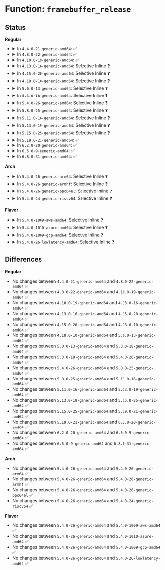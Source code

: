 # Function: <code>framebuffer_release</code>

## Status
<b>Regular</b>
<ul>
<li>
<details>
<summary>In <code>4.4.0-21-generic-amd64</code>: ✅</summary>

```c
void framebuffer_release(struct fb_info * info)
```

```json
{
  "name": "framebuffer_release",
  "collision_type": "Unique Global",
  "inline_type": "No",
  "funcs": [
    {
      "addr": 18446744071583502320,
      "name": "framebuffer_release",
      "external": true,
      "loc": "drivers/video/fbdev/core/fbsysfs.c:81",
      "file": "drivers/video/fbdev/core/fbsysfs.c",
      "inline": "seen, unknown",
      "caller_inline": [],
      "caller_func": [
        "drivers/video/fbdev/imsttfb.c:imsttfb_remove",
        "drivers/video/fbdev/imsttfb.c:imsttfb_probe",
        "drivers/video/fbdev/imsttfb.c:imsttfb_probe",
        "drivers/video/fbdev/imsttfb.c:imsttfb_probe",
        "drivers/video/fbdev/imsttfb.c:imsttfb_probe",
        "drivers/video/fbdev/asiliantfb.c:asiliantfb_remove",
        "drivers/video/fbdev/asiliantfb.c:asiliantfb_pci_init",
        "drivers/video/fbdev/asiliantfb.c:asiliantfb_pci_init",
        "drivers/video/fbdev/vesafb.c:vesafb_remove",
        "drivers/video/fbdev/vesafb.c:vesafb_probe",
        "drivers/video/fbdev/efifb.c:efifb_remove",
        "drivers/video/fbdev/simplefb.c:simplefb_remove",
        "drivers/video/fbdev/simplefb.c:simplefb_probe"
      ]
    }
  ],
  "symbols": [
    {
      "addr": 18446744071583502320,
      "name": "framebuffer_release",
      "section": ".text",
      "bind": "STB_GLOBAL",
      "size": 42
    }
  ]
}
```
</details>
</li>
<li>
<details>
<summary>In <code>4.8.0-22-generic-amd64</code>: ✅</summary>

```c
void framebuffer_release(struct fb_info * info)
```

```json
{
  "name": "framebuffer_release",
  "collision_type": "Unique Global",
  "inline_type": "No",
  "funcs": [
    {
      "addr": 18446744071583822992,
      "name": "framebuffer_release",
      "external": true,
      "loc": "drivers/video/fbdev/core/fbsysfs.c:81",
      "file": "drivers/video/fbdev/core/fbsysfs.c",
      "inline": "seen, unknown",
      "caller_inline": [],
      "caller_func": [
        "drivers/video/fbdev/imsttfb.c:imsttfb_remove",
        "drivers/video/fbdev/imsttfb.c:imsttfb_probe",
        "drivers/video/fbdev/imsttfb.c:imsttfb_probe",
        "drivers/video/fbdev/imsttfb.c:imsttfb_probe",
        "drivers/video/fbdev/imsttfb.c:imsttfb_probe",
        "drivers/video/fbdev/asiliantfb.c:asiliantfb_remove",
        "drivers/video/fbdev/asiliantfb.c:asiliantfb_pci_init",
        "drivers/video/fbdev/asiliantfb.c:asiliantfb_pci_init",
        "drivers/video/fbdev/vesafb.c:vesafb_remove",
        "drivers/video/fbdev/vesafb.c:vesafb_probe",
        "drivers/video/fbdev/efifb.c:efifb_remove",
        "drivers/video/fbdev/simplefb.c:simplefb_remove",
        "drivers/video/fbdev/simplefb.c:simplefb_probe"
      ]
    }
  ],
  "symbols": [
    {
      "addr": 18446744071583822992,
      "name": "framebuffer_release",
      "section": ".text",
      "bind": "STB_GLOBAL",
      "size": 42
    }
  ]
}
```
</details>
</li>
<li>
<details>
<summary>In <code>4.10.0-19-generic-amd64</code>: ✅</summary>

```c
void framebuffer_release(struct fb_info * info)
```

```json
{
  "name": "framebuffer_release",
  "collision_type": "Unique Global",
  "inline_type": "No",
  "funcs": [
    {
      "addr": 18446744071583962240,
      "name": "framebuffer_release",
      "external": true,
      "loc": "drivers/video/fbdev/core/fbsysfs.c:81",
      "file": "drivers/video/fbdev/core/fbsysfs.c",
      "inline": "seen, unknown",
      "caller_inline": [],
      "caller_func": [
        "drivers/video/fbdev/imsttfb.c:imsttfb_remove",
        "drivers/video/fbdev/imsttfb.c:imsttfb_probe",
        "drivers/video/fbdev/imsttfb.c:imsttfb_probe",
        "drivers/video/fbdev/imsttfb.c:imsttfb_probe",
        "drivers/video/fbdev/imsttfb.c:imsttfb_probe",
        "drivers/video/fbdev/asiliantfb.c:asiliantfb_remove",
        "drivers/video/fbdev/asiliantfb.c:asiliantfb_pci_init",
        "drivers/video/fbdev/asiliantfb.c:asiliantfb_pci_init",
        "drivers/video/fbdev/vesafb.c:vesafb_remove",
        "drivers/video/fbdev/vesafb.c:vesafb_probe",
        "drivers/video/fbdev/efifb.c:efifb_remove",
        "drivers/video/fbdev/simplefb.c:simplefb_remove",
        "drivers/video/fbdev/simplefb.c:simplefb_probe"
      ]
    }
  ],
  "symbols": [
    {
      "addr": 18446744071583962240,
      "name": "framebuffer_release",
      "section": ".text",
      "bind": "STB_GLOBAL",
      "size": 42
    }
  ]
}
```
</details>
</li>
<li>
<details>
<summary>In <code>4.13.0-16-generic-amd64</code>: Selective Inline ❓</summary>

```c
void framebuffer_release(struct fb_info * info)
```

```json
{
  "name": "framebuffer_release",
  "collision_type": "Unique Global",
  "inline_type": "Selective",
  "funcs": [
    {
      "addr": 18446744071584013888,
      "name": "framebuffer_release",
      "external": true,
      "loc": "drivers/video/fbdev/core/fbsysfs.c:81",
      "file": "drivers/video/fbdev/core/fbsysfs.c",
      "inline": "not declared, inlined",
      "caller_inline": [],
      "caller_func": [
        "drivers/video/fbdev/imsttfb.c:imsttfb_remove",
        "drivers/video/fbdev/imsttfb.c:imsttfb_probe",
        "drivers/video/fbdev/imsttfb.c:imsttfb_probe",
        "drivers/video/fbdev/imsttfb.c:imsttfb_probe",
        "drivers/video/fbdev/imsttfb.c:imsttfb_probe",
        "drivers/video/fbdev/asiliantfb.c:asiliantfb_remove",
        "drivers/video/fbdev/asiliantfb.c:asiliantfb_pci_init",
        "drivers/video/fbdev/asiliantfb.c:asiliantfb_pci_init",
        "drivers/video/fbdev/vesafb.c:vesafb_remove",
        "drivers/video/fbdev/vesafb.c:vesafb_probe",
        "drivers/video/fbdev/efifb.c:efifb_remove",
        "drivers/video/fbdev/efifb.c:efifb_probe",
        "drivers/video/fbdev/simplefb.c:simplefb_remove"
      ]
    }
  ],
  "symbols": [
    {
      "addr": 18446744071584013888,
      "name": "framebuffer_release",
      "section": ".text",
      "bind": "STB_GLOBAL",
      "size": 43
    }
  ]
}
```
</details>
</li>
<li>
<details>
<summary>In <code>4.15.0-20-generic-amd64</code>: Selective Inline ❓</summary>

```c
void framebuffer_release(struct fb_info * info)
```

```json
{
  "name": "framebuffer_release",
  "collision_type": "Unique Global",
  "inline_type": "Selective",
  "funcs": [
    {
      "addr": 18446744071584229824,
      "name": "framebuffer_release",
      "external": true,
      "loc": "drivers/video/fbdev/core/fbsysfs.c:81",
      "file": "drivers/video/fbdev/core/fbsysfs.c",
      "inline": "not declared, inlined",
      "caller_inline": [],
      "caller_func": [
        "drivers/video/fbdev/imsttfb.c:imsttfb_remove",
        "drivers/video/fbdev/imsttfb.c:imsttfb_probe",
        "drivers/video/fbdev/imsttfb.c:imsttfb_probe",
        "drivers/video/fbdev/imsttfb.c:imsttfb_probe",
        "drivers/video/fbdev/imsttfb.c:imsttfb_probe",
        "drivers/video/fbdev/asiliantfb.c:asiliantfb_remove",
        "drivers/video/fbdev/asiliantfb.c:asiliantfb_pci_init",
        "drivers/video/fbdev/asiliantfb.c:asiliantfb_pci_init",
        "drivers/video/fbdev/vesafb.c:vesafb_remove",
        "drivers/video/fbdev/vesafb.c:vesafb_probe",
        "drivers/video/fbdev/efifb.c:efifb_remove",
        "drivers/video/fbdev/efifb.c:efifb_probe",
        "drivers/video/fbdev/simplefb.c:simplefb_remove"
      ]
    }
  ],
  "symbols": [
    {
      "addr": 18446744071584229824,
      "name": "framebuffer_release",
      "section": ".text",
      "bind": "STB_GLOBAL",
      "size": 43
    }
  ]
}
```
</details>
</li>
<li>
<details>
<summary>In <code>4.18.0-10-generic-amd64</code>: Selective Inline ❓</summary>

```c
void framebuffer_release(struct fb_info * info)
```

```json
{
  "name": "framebuffer_release",
  "collision_type": "Unique Global",
  "inline_type": "Selective",
  "funcs": [
    {
      "addr": 18446744071584450096,
      "name": "framebuffer_release",
      "external": true,
      "loc": "drivers/video/fbdev/core/fbsysfs.c:82",
      "file": "drivers/video/fbdev/core/fbsysfs.c",
      "inline": "not declared, inlined",
      "caller_inline": [],
      "caller_func": [
        "drivers/video/fbdev/imsttfb.c:imsttfb_remove",
        "drivers/video/fbdev/imsttfb.c:imsttfb_probe",
        "drivers/video/fbdev/imsttfb.c:imsttfb_probe",
        "drivers/video/fbdev/imsttfb.c:imsttfb_probe",
        "drivers/video/fbdev/imsttfb.c:imsttfb_probe",
        "drivers/video/fbdev/asiliantfb.c:asiliantfb_remove",
        "drivers/video/fbdev/asiliantfb.c:asiliantfb_pci_init",
        "drivers/video/fbdev/asiliantfb.c:asiliantfb_pci_init",
        "drivers/video/fbdev/vesafb.c:vesafb_remove",
        "drivers/video/fbdev/vesafb.c:vesafb_probe",
        "drivers/video/fbdev/efifb.c:efifb_remove",
        "drivers/video/fbdev/simplefb.c:simplefb_remove",
        "drivers/video/fbdev/simplefb.c:simplefb_probe"
      ]
    }
  ],
  "symbols": [
    {
      "addr": 18446744071584450096,
      "name": "framebuffer_release",
      "section": ".text",
      "bind": "STB_GLOBAL",
      "size": 42
    }
  ]
}
```
</details>
</li>
<li>
<details>
<summary>In <code>5.0.0-13-generic-amd64</code>: Selective Inline ❓</summary>

```c
void framebuffer_release(struct fb_info * info)
```

```json
{
  "name": "framebuffer_release",
  "collision_type": "Unique Global",
  "inline_type": "Selective",
  "funcs": [
    {
      "addr": 18446744071584546752,
      "name": "framebuffer_release",
      "external": true,
      "loc": "drivers/video/fbdev/core/fbsysfs.c:82",
      "file": "drivers/video/fbdev/core/fbsysfs.c",
      "inline": "not declared, inlined",
      "caller_inline": [],
      "caller_func": [
        "drivers/video/fbdev/imsttfb.c:imsttfb_remove",
        "drivers/video/fbdev/imsttfb.c:imsttfb_probe",
        "drivers/video/fbdev/imsttfb.c:imsttfb_probe",
        "drivers/video/fbdev/imsttfb.c:imsttfb_probe",
        "drivers/video/fbdev/imsttfb.c:imsttfb_probe",
        "drivers/video/fbdev/asiliantfb.c:asiliantfb_remove",
        "drivers/video/fbdev/asiliantfb.c:asiliantfb_pci_init",
        "drivers/video/fbdev/asiliantfb.c:asiliantfb_pci_init",
        "drivers/video/fbdev/vesafb.c:vesafb_remove",
        "drivers/video/fbdev/vesafb.c:vesafb_probe",
        "drivers/video/fbdev/efifb.c:efifb_remove",
        "drivers/video/fbdev/simplefb.c:simplefb_remove",
        "drivers/video/fbdev/simplefb.c:simplefb_probe"
      ]
    }
  ],
  "symbols": [
    {
      "addr": 18446744071584546752,
      "name": "framebuffer_release",
      "section": ".text",
      "bind": "STB_GLOBAL",
      "size": 42
    }
  ]
}
```
</details>
</li>
<li>
<details>
<summary>In <code>5.3.0-18-generic-amd64</code>: Selective Inline ❓</summary>

```c
void framebuffer_release(struct fb_info * info)
```

```json
{
  "name": "framebuffer_release",
  "collision_type": "Unique Global",
  "inline_type": "Selective",
  "funcs": [
    {
      "addr": 18446744071584744592,
      "name": "framebuffer_release",
      "external": true,
      "loc": "drivers/video/fbdev/core/fbsysfs.c:79",
      "file": "drivers/video/fbdev/core/fbsysfs.c",
      "inline": "not declared, inlined",
      "caller_inline": [],
      "caller_func": [
        "drivers/video/fbdev/imsttfb.c:imsttfb_remove",
        "drivers/video/fbdev/imsttfb.c:imsttfb_probe",
        "drivers/video/fbdev/imsttfb.c:imsttfb_probe",
        "drivers/video/fbdev/imsttfb.c:imsttfb_probe",
        "drivers/video/fbdev/imsttfb.c:imsttfb_probe",
        "drivers/video/fbdev/imsttfb.c:imsttfb_probe",
        "drivers/video/fbdev/asiliantfb.c:asiliantfb_remove",
        "drivers/video/fbdev/asiliantfb.c:asiliantfb_pci_init",
        "drivers/video/fbdev/asiliantfb.c:asiliantfb_pci_init",
        "drivers/video/fbdev/vesafb.c:vesafb_remove",
        "drivers/video/fbdev/vesafb.c:vesafb_probe",
        "drivers/video/fbdev/efifb.c:efifb_remove",
        "drivers/video/fbdev/simplefb.c:simplefb_remove",
        "drivers/video/fbdev/simplefb.c:simplefb_probe"
      ]
    }
  ],
  "symbols": [
    {
      "addr": 18446744071584744592,
      "name": "framebuffer_release",
      "section": ".text",
      "bind": "STB_GLOBAL",
      "size": 44
    }
  ]
}
```
</details>
</li>
<li>
<details>
<summary>In <code>5.4.0-26-generic-amd64</code>: Selective Inline ❓</summary>

```c
void framebuffer_release(struct fb_info * info)
```

```json
{
  "name": "framebuffer_release",
  "collision_type": "Unique Global",
  "inline_type": "Selective",
  "funcs": [
    {
      "addr": 18446744071584879376,
      "name": "framebuffer_release",
      "external": true,
      "loc": "drivers/video/fbdev/core/fbsysfs.c:79",
      "file": "drivers/video/fbdev/core/fbsysfs.c",
      "inline": "not declared, inlined",
      "caller_inline": [],
      "caller_func": [
        "drivers/video/fbdev/imsttfb.c:imsttfb_remove",
        "drivers/video/fbdev/imsttfb.c:imsttfb_probe",
        "drivers/video/fbdev/imsttfb.c:imsttfb_probe",
        "drivers/video/fbdev/imsttfb.c:imsttfb_probe",
        "drivers/video/fbdev/imsttfb.c:imsttfb_probe",
        "drivers/video/fbdev/imsttfb.c:imsttfb_probe",
        "drivers/video/fbdev/asiliantfb.c:asiliantfb_remove",
        "drivers/video/fbdev/asiliantfb.c:asiliantfb_pci_init",
        "drivers/video/fbdev/asiliantfb.c:asiliantfb_pci_init",
        "drivers/video/fbdev/vesafb.c:vesafb_remove",
        "drivers/video/fbdev/vesafb.c:vesafb_probe",
        "drivers/video/fbdev/efifb.c:efifb_remove",
        "drivers/video/fbdev/simplefb.c:simplefb_remove",
        "drivers/video/fbdev/simplefb.c:simplefb_probe"
      ]
    }
  ],
  "symbols": [
    {
      "addr": 18446744071584879376,
      "name": "framebuffer_release",
      "section": ".text",
      "bind": "STB_GLOBAL",
      "size": 44
    }
  ]
}
```
</details>
</li>
<li>
<details>
<summary>In <code>5.8.0-25-generic-amd64</code>: Selective Inline ❓</summary>

```c
void framebuffer_release(struct fb_info * info)
```

```json
{
  "name": "framebuffer_release",
  "collision_type": "Unique Global",
  "inline_type": "Selective",
  "funcs": [
    {
      "addr": 18446744071585575872,
      "name": "framebuffer_release",
      "external": true,
      "loc": "drivers/video/fbdev/core/fbsysfs.c:79",
      "file": "drivers/video/fbdev/core/fbsysfs.c",
      "inline": "not declared, inlined",
      "caller_inline": [],
      "caller_func": [
        "drivers/video/fbdev/imsttfb.c:imsttfb_remove",
        "drivers/video/fbdev/imsttfb.c:imsttfb_probe",
        "drivers/video/fbdev/imsttfb.c:imsttfb_probe",
        "drivers/video/fbdev/imsttfb.c:imsttfb_probe",
        "drivers/video/fbdev/imsttfb.c:init_imstt",
        "drivers/video/fbdev/imsttfb.c:init_imstt",
        "drivers/video/fbdev/asiliantfb.c:asiliantfb_remove",
        "drivers/video/fbdev/asiliantfb.c:asiliantfb_pci_init",
        "drivers/video/fbdev/asiliantfb.c:asiliantfb_pci_init",
        "drivers/video/fbdev/vesafb.c:vesafb_remove",
        "drivers/video/fbdev/vesafb.c:vesafb_probe",
        "drivers/video/fbdev/efifb.c:efifb_remove",
        "drivers/video/fbdev/simplefb.c:simplefb_remove",
        "drivers/video/fbdev/simplefb.c:simplefb_probe"
      ]
    }
  ],
  "symbols": [
    {
      "addr": 18446744071585575872,
      "name": "framebuffer_release",
      "section": ".text",
      "bind": "STB_GLOBAL",
      "size": 46
    }
  ]
}
```
</details>
</li>
<li>
<details>
<summary>In <code>5.11.0-16-generic-amd64</code>: Selective Inline ❓</summary>

```c
void framebuffer_release(struct fb_info * info)
```

```json
{
  "name": "framebuffer_release",
  "collision_type": "Unique Global",
  "inline_type": "Selective",
  "funcs": [
    {
      "addr": 18446744071585709328,
      "name": "framebuffer_release",
      "external": true,
      "loc": "drivers/video/fbdev/core/fbsysfs.c:79",
      "file": "drivers/video/fbdev/core/fbsysfs.c",
      "inline": "not declared, inlined",
      "caller_inline": [],
      "caller_func": [
        "drivers/video/fbdev/imsttfb.c:imsttfb_remove",
        "drivers/video/fbdev/imsttfb.c:imsttfb_probe",
        "drivers/video/fbdev/imsttfb.c:imsttfb_probe",
        "drivers/video/fbdev/imsttfb.c:imsttfb_probe",
        "drivers/video/fbdev/imsttfb.c:init_imstt",
        "drivers/video/fbdev/imsttfb.c:init_imstt",
        "drivers/video/fbdev/asiliantfb.c:asiliantfb_remove",
        "drivers/video/fbdev/asiliantfb.c:asiliantfb_pci_init",
        "drivers/video/fbdev/asiliantfb.c:asiliantfb_pci_init",
        "drivers/video/fbdev/vesafb.c:vesafb_remove",
        "drivers/video/fbdev/vesafb.c:vesafb_probe",
        "drivers/video/fbdev/efifb.c:efifb_remove",
        "drivers/video/fbdev/simplefb.c:simplefb_remove",
        "drivers/video/fbdev/simplefb.c:simplefb_probe"
      ]
    }
  ],
  "symbols": [
    {
      "addr": 18446744071585709328,
      "name": "framebuffer_release",
      "section": ".text",
      "bind": "STB_GLOBAL",
      "size": 46
    }
  ]
}
```
</details>
</li>
<li>
<details>
<summary>In <code>5.13.0-19-generic-amd64</code>: Selective Inline ❓</summary>

```c
void framebuffer_release(struct fb_info * info)
```

```json
{
  "name": "framebuffer_release",
  "collision_type": "Unique Global",
  "inline_type": "Selective",
  "funcs": [
    {
      "addr": 18446744071585589744,
      "name": "framebuffer_release",
      "external": true,
      "loc": "drivers/video/fbdev/core/fbsysfs.c:79",
      "file": "drivers/video/fbdev/core/fbsysfs.c",
      "inline": "not declared, inlined",
      "caller_inline": [],
      "caller_func": [
        "drivers/video/fbdev/imsttfb.c:imsttfb_remove",
        "drivers/video/fbdev/imsttfb.c:imsttfb_probe",
        "drivers/video/fbdev/imsttfb.c:imsttfb_probe",
        "drivers/video/fbdev/imsttfb.c:init_imstt",
        "drivers/video/fbdev/imsttfb.c:init_imstt",
        "drivers/video/fbdev/asiliantfb.c:asiliantfb_remove",
        "drivers/video/fbdev/asiliantfb.c:asiliantfb_pci_init",
        "drivers/video/fbdev/asiliantfb.c:asiliantfb_pci_init",
        "drivers/video/fbdev/vesafb.c:vesafb_remove",
        "drivers/video/fbdev/vesafb.c:vesafb_probe",
        "drivers/video/fbdev/efifb.c:efifb_remove",
        "drivers/video/fbdev/simplefb.c:simplefb_remove",
        "drivers/video/fbdev/simplefb.c:simplefb_probe"
      ]
    }
  ],
  "symbols": [
    {
      "addr": 18446744071585589744,
      "name": "framebuffer_release",
      "section": ".text",
      "bind": "STB_GLOBAL",
      "size": 46
    }
  ]
}
```
</details>
</li>
<li>
<details>
<summary>In <code>5.15.0-25-generic-amd64</code>: Selective Inline ❓</summary>

```c
void framebuffer_release(struct fb_info * info)
```

```json
{
  "name": "framebuffer_release",
  "collision_type": "Unique Global",
  "inline_type": "Selective",
  "funcs": [
    {
      "addr": 18446744071586065344,
      "name": "framebuffer_release",
      "external": true,
      "loc": "drivers/video/fbdev/core/fbsysfs.c:79",
      "file": "drivers/video/fbdev/core/fbsysfs.c",
      "inline": "not declared, inlined",
      "caller_inline": [],
      "caller_func": [
        "drivers/video/fbdev/imsttfb.c:imsttfb_remove",
        "drivers/video/fbdev/imsttfb.c:imsttfb_probe",
        "drivers/video/fbdev/imsttfb.c:imsttfb_probe",
        "drivers/video/fbdev/imsttfb.c:init_imstt",
        "drivers/video/fbdev/imsttfb.c:init_imstt",
        "drivers/video/fbdev/asiliantfb.c:asiliantfb_remove",
        "drivers/video/fbdev/asiliantfb.c:asiliantfb_pci_init",
        "drivers/video/fbdev/asiliantfb.c:asiliantfb_pci_init",
        "drivers/video/fbdev/vesafb.c:vesafb_remove",
        "drivers/video/fbdev/vesafb.c:vesafb_probe",
        "drivers/video/fbdev/efifb.c:efifb_remove",
        "drivers/video/fbdev/efifb.c:efifb_probe"
      ]
    }
  ],
  "symbols": [
    {
      "addr": 18446744071586065344,
      "name": "framebuffer_release",
      "section": ".text",
      "bind": "STB_GLOBAL",
      "size": 46
    }
  ]
}
```
</details>
</li>
<li>
<details>
<summary>In <code>5.19.0-21-generic-amd64</code>: ✅</summary>

```c
void framebuffer_release(struct fb_info * info)
```

```json
{
  "name": "framebuffer_release",
  "collision_type": "Unique Global",
  "inline_type": "No",
  "funcs": [
    {
      "addr": 18446744071587283184,
      "name": "framebuffer_release",
      "external": true,
      "loc": "drivers/video/fbdev/core/fbsysfs.c:79",
      "file": "drivers/video/fbdev/core/fbsysfs.c",
      "inline": "seen, unknown",
      "caller_inline": [],
      "caller_func": [
        "drivers/video/fbdev/imsttfb.c:imsttfb_remove",
        "drivers/video/fbdev/imsttfb.c:imsttfb_probe",
        "drivers/video/fbdev/imsttfb.c:imsttfb_probe",
        "drivers/video/fbdev/imsttfb.c:init_imstt",
        "drivers/video/fbdev/imsttfb.c:init_imstt",
        "drivers/video/fbdev/asiliantfb.c:asiliantfb_remove",
        "drivers/video/fbdev/asiliantfb.c:asiliantfb_pci_init",
        "drivers/video/fbdev/asiliantfb.c:asiliantfb_pci_init",
        "drivers/video/fbdev/vesafb.c:vesafb_probe",
        "drivers/video/fbdev/vesafb.c:vesafb_destroy",
        "drivers/video/fbdev/efifb.c:efifb_probe",
        "drivers/video/fbdev/efifb.c:efifb_destroy"
      ]
    }
  ],
  "symbols": [
    {
      "addr": 18446744071587283184,
      "name": "framebuffer_release",
      "section": ".text",
      "bind": "STB_GLOBAL",
      "size": 71
    }
  ]
}
```
</details>
</li>
<li>
<details>
<summary>In <code>6.2.0-20-generic-amd64</code>: ✅</summary>

```c
void framebuffer_release(struct fb_info * info)
```

```json
{
  "name": "framebuffer_release",
  "collision_type": "Unique Global",
  "inline_type": "No",
  "funcs": [
    {
      "addr": 18446744071588522704,
      "name": "framebuffer_release",
      "external": true,
      "loc": "drivers/video/fbdev/core/fbsysfs.c:79",
      "file": "drivers/video/fbdev/core/fbsysfs.c",
      "inline": "seen, unknown",
      "caller_inline": [],
      "caller_func": [
        "drivers/video/fbdev/imsttfb.c:imsttfb_remove",
        "drivers/video/fbdev/imsttfb.c:init_imstt",
        "drivers/video/fbdev/imsttfb.c:init_imstt",
        "drivers/video/fbdev/asiliantfb.c:asiliantfb_remove",
        "drivers/video/fbdev/vesafb.c:vesafb_probe",
        "drivers/video/fbdev/vesafb.c:vesafb_destroy",
        "drivers/video/fbdev/efifb.c:efifb_probe",
        "drivers/video/fbdev/efifb.c:efifb_destroy"
      ]
    }
  ],
  "symbols": [
    {
      "addr": 18446744071588522704,
      "name": "framebuffer_release",
      "section": ".text",
      "bind": "STB_GLOBAL",
      "size": 71
    }
  ]
}
```
</details>
</li>
<li>
<details>
<summary>In <code>6.5.0-9-generic-amd64</code>: ✅</summary>

```c
void framebuffer_release(struct fb_info * info)
```

```json
{
  "name": "framebuffer_release",
  "collision_type": "Unique Global",
  "inline_type": "No",
  "funcs": [
    {
      "addr": 18446744071588801232,
      "name": "framebuffer_release",
      "external": true,
      "loc": "drivers/video/fbdev/core/fbsysfs.c:79",
      "file": "drivers/video/fbdev/core/fbsysfs.c",
      "inline": "seen, unknown",
      "caller_inline": [],
      "caller_func": [
        "drivers/video/fbdev/imsttfb.c:imsttfb_remove",
        "drivers/video/fbdev/imsttfb.c:init_imstt",
        "drivers/video/fbdev/imsttfb.c:init_imstt",
        "drivers/video/fbdev/imsttfb.c:init_imstt",
        "drivers/video/fbdev/asiliantfb.c:asiliantfb_remove",
        "drivers/video/fbdev/vesafb.c:vesafb_probe",
        "drivers/video/fbdev/vesafb.c:vesafb_destroy",
        "drivers/video/fbdev/efifb.c:efifb_probe",
        "drivers/video/fbdev/efifb.c:efifb_destroy"
      ]
    }
  ],
  "symbols": [
    {
      "addr": 18446744071588801232,
      "name": "framebuffer_release",
      "section": ".text",
      "bind": "STB_GLOBAL",
      "size": 55
    }
  ]
}
```
</details>
</li>
<li>
<details>
<summary>In <code>6.8.0-31-generic-amd64</code>: ✅</summary>

```c
void framebuffer_release(struct fb_info * info)
```

```json
{
  "name": "framebuffer_release",
  "collision_type": "Unique Global",
  "inline_type": "No",
  "funcs": [
    {
      "addr": 18446744071589082416,
      "name": "framebuffer_release",
      "external": true,
      "loc": "drivers/video/fbdev/core/fb_info.c:65",
      "file": "drivers/video/fbdev/core/fb_info.c",
      "inline": "seen, unknown",
      "caller_inline": [],
      "caller_func": [
        "drivers/video/fbdev/imsttfb.c:imsttfb_remove",
        "drivers/video/fbdev/asiliantfb.c:asiliantfb_remove",
        "drivers/gpu/drm/drm_fb_helper.c:drm_fb_helper_alloc_info"
      ]
    }
  ],
  "symbols": [
    {
      "addr": 18446744071589082416,
      "name": "framebuffer_release",
      "section": ".text",
      "bind": "STB_GLOBAL",
      "size": 55
    }
  ]
}
```
</details>
</li>
</ul>
<b>Arch</b>
<ul>
<li>
<details>
<summary>In <code>5.4.0-26-generic-arm64</code>: Selective Inline ❓</summary>

```c
void framebuffer_release(struct fb_info * info)
```

```json
{
  "name": "framebuffer_release",
  "collision_type": "Unique Global",
  "inline_type": "Selective",
  "funcs": [
    {
      "addr": 18446603336497275272,
      "name": "framebuffer_release",
      "external": true,
      "loc": "drivers/video/fbdev/core/fbsysfs.c:79",
      "file": "drivers/video/fbdev/core/fbsysfs.c",
      "inline": "not declared, inlined",
      "caller_inline": [],
      "caller_func": [
        "drivers/video/fbdev/imsttfb.c:imsttfb_remove",
        "drivers/video/fbdev/imsttfb.c:imsttfb_probe",
        "drivers/video/fbdev/imsttfb.c:imsttfb_probe",
        "drivers/video/fbdev/imsttfb.c:imsttfb_probe",
        "drivers/video/fbdev/imsttfb.c:init_imstt",
        "drivers/video/fbdev/imsttfb.c:init_imstt",
        "drivers/video/fbdev/asiliantfb.c:asiliantfb_remove",
        "drivers/video/fbdev/asiliantfb.c:asiliantfb_pci_init",
        "drivers/video/fbdev/asiliantfb.c:asiliantfb_pci_init",
        "drivers/video/fbdev/efifb.c:efifb_remove",
        "drivers/video/fbdev/mx3fb.c:mx3fb_remove",
        "drivers/video/fbdev/mx3fb.c:mx3fb_probe",
        "drivers/video/fbdev/mx3fb.c:mx3fb_probe",
        "drivers/video/fbdev/mx3fb.c:mx3fb_probe",
        "drivers/video/fbdev/mx3fb.c:mx3fb_probe",
        "drivers/video/fbdev/simplefb.c:simplefb_remove",
        "drivers/video/fbdev/simplefb.c:simplefb_probe"
      ]
    }
  ],
  "symbols": [
    {
      "addr": 18446603336497275272,
      "name": "framebuffer_release",
      "section": ".text",
      "bind": "STB_GLOBAL",
      "size": 56
    }
  ]
}
```
</details>
</li>
<li>
<details>
<summary>In <code>5.4.0-26-generic-armhf</code>: Selective Inline ❓</summary>

```c
void framebuffer_release(struct fb_info * info)
```

```json
{
  "name": "framebuffer_release",
  "collision_type": "Unique Global",
  "inline_type": "Selective",
  "funcs": [
    {
      "addr": 3230452568,
      "name": "framebuffer_release",
      "external": true,
      "loc": "drivers/video/fbdev/core/fbsysfs.c:79",
      "file": "drivers/video/fbdev/core/fbsysfs.c",
      "inline": "not declared, inlined",
      "caller_inline": [],
      "caller_func": [
        "drivers/video/fbdev/imsttfb.c:imsttfb_remove",
        "drivers/video/fbdev/imsttfb.c:imsttfb_probe",
        "drivers/video/fbdev/imsttfb.c:imsttfb_probe",
        "drivers/video/fbdev/imsttfb.c:imsttfb_probe",
        "drivers/video/fbdev/imsttfb.c:init_imstt",
        "drivers/video/fbdev/imsttfb.c:init_imstt",
        "drivers/video/fbdev/asiliantfb.c:asiliantfb_remove",
        "drivers/video/fbdev/asiliantfb.c:asiliantfb_pci_init",
        "drivers/video/fbdev/asiliantfb.c:asiliantfb_pci_init",
        "drivers/video/fbdev/efifb.c:efifb_remove",
        "drivers/video/fbdev/mx3fb.c:mx3fb_remove",
        "drivers/video/fbdev/mx3fb.c:mx3fb_probe",
        "drivers/video/fbdev/mx3fb.c:mx3fb_probe",
        "drivers/video/fbdev/mx3fb.c:mx3fb_probe",
        "drivers/video/fbdev/mx3fb.c:mx3fb_probe",
        "drivers/video/fbdev/simplefb.c:simplefb_remove",
        "drivers/video/fbdev/simplefb.c:simplefb_probe"
      ]
    }
  ],
  "symbols": [
    {
      "addr": 3230452568,
      "name": "framebuffer_release",
      "section": ".text",
      "bind": "STB_GLOBAL",
      "size": 48
    }
  ]
}
```
</details>
</li>
<li>
<details>
<summary>In <code>5.4.0-26-generic-ppc64el</code>: Selective Inline ❓</summary>

```c
void framebuffer_release(struct fb_info * info)
```

```json
{
  "name": "framebuffer_release",
  "collision_type": "Unique Global",
  "inline_type": "Selective",
  "funcs": [
    {
      "addr": 13835058055291254592,
      "name": "framebuffer_release",
      "external": true,
      "loc": "drivers/video/fbdev/core/fbsysfs.c:79",
      "file": "drivers/video/fbdev/core/fbsysfs.c",
      "inline": "not declared, inlined",
      "caller_inline": [],
      "caller_func": [
        "drivers/video/fbdev/imsttfb.c:imsttfb_remove",
        "drivers/video/fbdev/imsttfb.c:imsttfb_probe",
        "drivers/video/fbdev/imsttfb.c:imsttfb_probe",
        "drivers/video/fbdev/imsttfb.c:imsttfb_probe",
        "drivers/video/fbdev/imsttfb.c:init_imstt",
        "drivers/video/fbdev/imsttfb.c:init_imstt",
        "drivers/video/fbdev/asiliantfb.c:asiliantfb_remove",
        "drivers/video/fbdev/asiliantfb.c:asiliantfb_pci_init",
        "drivers/video/fbdev/asiliantfb.c:asiliantfb_pci_init",
        "drivers/video/fbdev/gxt4500.c:gxt4500_remove",
        "drivers/video/fbdev/gxt4500.c:gxt4500_probe",
        "drivers/video/fbdev/offb.c:offb_init_fb",
        "drivers/video/fbdev/offb.c:offb_destroy",
        "drivers/video/fbdev/simplefb.c:simplefb_remove",
        "drivers/video/fbdev/simplefb.c:simplefb_probe"
      ]
    }
  ],
  "symbols": [
    {
      "addr": 13835058055291254592,
      "name": "framebuffer_release",
      "section": ".text",
      "bind": "STB_GLOBAL",
      "size": 84
    }
  ]
}
```
</details>
</li>
<li>
<details>
<summary>In <code>5.4.0-24-generic-riscv64</code>: Selective Inline ❓</summary>

```c
void framebuffer_release(struct fb_info * info)
```

```json
{
  "name": "framebuffer_release",
  "collision_type": "Unique Global",
  "inline_type": "Selective",
  "funcs": [
    {
      "addr": 18446743936275809284,
      "name": "framebuffer_release",
      "external": true,
      "loc": "drivers/video/fbdev/core/fbsysfs.c:79",
      "file": "drivers/video/fbdev/core/fbsysfs.c",
      "inline": "not declared, inlined",
      "caller_inline": [],
      "caller_func": [
        "drivers/video/fbdev/imsttfb.c:imsttfb_remove",
        "drivers/video/fbdev/imsttfb.c:imsttfb_probe",
        "drivers/video/fbdev/imsttfb.c:imsttfb_probe",
        "drivers/video/fbdev/imsttfb.c:imsttfb_probe",
        "drivers/video/fbdev/imsttfb.c:init_imstt",
        "drivers/video/fbdev/imsttfb.c:init_imstt",
        "drivers/video/fbdev/asiliantfb.c:asiliantfb_remove",
        "drivers/video/fbdev/asiliantfb.c:asiliantfb_pci_init",
        "drivers/video/fbdev/asiliantfb.c:asiliantfb_pci_init",
        "drivers/video/fbdev/simplefb.c:simplefb_remove",
        "drivers/video/fbdev/simplefb.c:simplefb_probe"
      ]
    }
  ],
  "symbols": [
    {
      "addr": 18446743936275809284,
      "name": "framebuffer_release",
      "section": ".text",
      "bind": "STB_GLOBAL",
      "size": 56
    }
  ]
}
```
</details>
</li>
</ul>
<b>Flavor</b>
<ul>
<li>
<details>
<summary>In <code>5.4.0-1009-aws-amd64</code>: Selective Inline ❓</summary>

```c
void framebuffer_release(struct fb_info * info)
```

```json
{
  "name": "framebuffer_release",
  "collision_type": "Unique Global",
  "inline_type": "Selective",
  "funcs": [
    {
      "addr": 18446744071584830560,
      "name": "framebuffer_release",
      "external": true,
      "loc": "drivers/video/fbdev/core/fbsysfs.c:79",
      "file": "drivers/video/fbdev/core/fbsysfs.c",
      "inline": "not declared, inlined",
      "caller_inline": [],
      "caller_func": [
        "drivers/video/fbdev/imsttfb.c:imsttfb_remove",
        "drivers/video/fbdev/imsttfb.c:imsttfb_probe",
        "drivers/video/fbdev/imsttfb.c:imsttfb_probe",
        "drivers/video/fbdev/imsttfb.c:imsttfb_probe",
        "drivers/video/fbdev/imsttfb.c:imsttfb_probe",
        "drivers/video/fbdev/imsttfb.c:imsttfb_probe",
        "drivers/video/fbdev/asiliantfb.c:asiliantfb_remove",
        "drivers/video/fbdev/asiliantfb.c:asiliantfb_pci_init",
        "drivers/video/fbdev/asiliantfb.c:asiliantfb_pci_init",
        "drivers/video/fbdev/vesafb.c:vesafb_remove",
        "drivers/video/fbdev/vesafb.c:vesafb_probe",
        "drivers/video/fbdev/efifb.c:efifb_remove",
        "drivers/video/fbdev/simplefb.c:simplefb_remove",
        "drivers/video/fbdev/simplefb.c:simplefb_probe"
      ]
    }
  ],
  "symbols": [
    {
      "addr": 18446744071584830560,
      "name": "framebuffer_release",
      "section": ".text",
      "bind": "STB_GLOBAL",
      "size": 44
    }
  ]
}
```
</details>
</li>
<li>
<details>
<summary>In <code>5.4.0-1010-azure-amd64</code>: Selective Inline ❓</summary>

```c
void framebuffer_release(struct fb_info * info)
```

```json
{
  "name": "framebuffer_release",
  "collision_type": "Unique Global",
  "inline_type": "Selective",
  "funcs": [
    {
      "addr": 18446744071584760416,
      "name": "framebuffer_release",
      "external": true,
      "loc": "drivers/video/fbdev/core/fbsysfs.c:79",
      "file": "drivers/video/fbdev/core/fbsysfs.c",
      "inline": "not declared, inlined",
      "caller_inline": [],
      "caller_func": []
    }
  ],
  "symbols": [
    {
      "addr": 18446744071584760416,
      "name": "framebuffer_release",
      "section": ".text",
      "bind": "STB_GLOBAL",
      "size": 44
    }
  ]
}
```
</details>
</li>
<li>
<details>
<summary>In <code>5.4.0-1009-gcp-amd64</code>: Selective Inline ❓</summary>

```c
void framebuffer_release(struct fb_info * info)
```

```json
{
  "name": "framebuffer_release",
  "collision_type": "Unique Global",
  "inline_type": "Selective",
  "funcs": [
    {
      "addr": 18446744071584831984,
      "name": "framebuffer_release",
      "external": true,
      "loc": "drivers/video/fbdev/core/fbsysfs.c:79",
      "file": "drivers/video/fbdev/core/fbsysfs.c",
      "inline": "not declared, inlined",
      "caller_inline": [],
      "caller_func": [
        "drivers/video/fbdev/imsttfb.c:imsttfb_remove",
        "drivers/video/fbdev/imsttfb.c:imsttfb_probe",
        "drivers/video/fbdev/imsttfb.c:imsttfb_probe",
        "drivers/video/fbdev/imsttfb.c:imsttfb_probe",
        "drivers/video/fbdev/imsttfb.c:imsttfb_probe",
        "drivers/video/fbdev/imsttfb.c:imsttfb_probe",
        "drivers/video/fbdev/asiliantfb.c:asiliantfb_remove",
        "drivers/video/fbdev/asiliantfb.c:asiliantfb_pci_init",
        "drivers/video/fbdev/asiliantfb.c:asiliantfb_pci_init",
        "drivers/video/fbdev/vesafb.c:vesafb_remove",
        "drivers/video/fbdev/vesafb.c:vesafb_probe",
        "drivers/video/fbdev/efifb.c:efifb_remove",
        "drivers/video/fbdev/simplefb.c:simplefb_remove",
        "drivers/video/fbdev/simplefb.c:simplefb_probe"
      ]
    }
  ],
  "symbols": [
    {
      "addr": 18446744071584831984,
      "name": "framebuffer_release",
      "section": ".text",
      "bind": "STB_GLOBAL",
      "size": 44
    }
  ]
}
```
</details>
</li>
<li>
<details>
<summary>In <code>5.4.0-26-lowlatency-amd64</code>: Selective Inline ❓</summary>

```c
void framebuffer_release(struct fb_info * info)
```

```json
{
  "name": "framebuffer_release",
  "collision_type": "Unique Global",
  "inline_type": "Selective",
  "funcs": [
    {
      "addr": 18446744071584937056,
      "name": "framebuffer_release",
      "external": true,
      "loc": "drivers/video/fbdev/core/fbsysfs.c:79",
      "file": "drivers/video/fbdev/core/fbsysfs.c",
      "inline": "not declared, inlined",
      "caller_inline": [],
      "caller_func": [
        "drivers/video/fbdev/imsttfb.c:imsttfb_remove",
        "drivers/video/fbdev/imsttfb.c:imsttfb_probe",
        "drivers/video/fbdev/imsttfb.c:imsttfb_probe",
        "drivers/video/fbdev/imsttfb.c:imsttfb_probe",
        "drivers/video/fbdev/imsttfb.c:imsttfb_probe",
        "drivers/video/fbdev/imsttfb.c:imsttfb_probe",
        "drivers/video/fbdev/asiliantfb.c:asiliantfb_remove",
        "drivers/video/fbdev/asiliantfb.c:asiliantfb_pci_init",
        "drivers/video/fbdev/asiliantfb.c:asiliantfb_pci_init",
        "drivers/video/fbdev/vesafb.c:vesafb_remove",
        "drivers/video/fbdev/vesafb.c:vesafb_probe",
        "drivers/video/fbdev/efifb.c:efifb_remove",
        "drivers/video/fbdev/simplefb.c:simplefb_remove",
        "drivers/video/fbdev/simplefb.c:simplefb_probe"
      ]
    }
  ],
  "symbols": [
    {
      "addr": 18446744071584937056,
      "name": "framebuffer_release",
      "section": ".text",
      "bind": "STB_GLOBAL",
      "size": 44
    }
  ]
}
```
</details>
</li>
</ul>

## Differences
<b>Regular</b>
<ul>
<li>
No changes between <code>4.4.0-21-generic-amd64</code> and <code>4.8.0-22-generic-amd64</code> ✅
</li>
<li>
No changes between <code>4.8.0-22-generic-amd64</code> and <code>4.10.0-19-generic-amd64</code> ✅
</li>
<li>
No changes between <code>4.10.0-19-generic-amd64</code> and <code>4.13.0-16-generic-amd64</code> ✅
</li>
<li>
No changes between <code>4.13.0-16-generic-amd64</code> and <code>4.15.0-20-generic-amd64</code> ✅
</li>
<li>
No changes between <code>4.15.0-20-generic-amd64</code> and <code>4.18.0-10-generic-amd64</code> ✅
</li>
<li>
No changes between <code>4.18.0-10-generic-amd64</code> and <code>5.0.0-13-generic-amd64</code> ✅
</li>
<li>
No changes between <code>5.0.0-13-generic-amd64</code> and <code>5.3.0-18-generic-amd64</code> ✅
</li>
<li>
No changes between <code>5.3.0-18-generic-amd64</code> and <code>5.4.0-26-generic-amd64</code> ✅
</li>
<li>
No changes between <code>5.4.0-26-generic-amd64</code> and <code>5.8.0-25-generic-amd64</code> ✅
</li>
<li>
No changes between <code>5.8.0-25-generic-amd64</code> and <code>5.11.0-16-generic-amd64</code> ✅
</li>
<li>
No changes between <code>5.11.0-16-generic-amd64</code> and <code>5.13.0-19-generic-amd64</code> ✅
</li>
<li>
No changes between <code>5.13.0-19-generic-amd64</code> and <code>5.15.0-25-generic-amd64</code> ✅
</li>
<li>
No changes between <code>5.15.0-25-generic-amd64</code> and <code>5.19.0-21-generic-amd64</code> ✅
</li>
<li>
No changes between <code>5.19.0-21-generic-amd64</code> and <code>6.2.0-20-generic-amd64</code> ✅
</li>
<li>
No changes between <code>6.2.0-20-generic-amd64</code> and <code>6.5.0-9-generic-amd64</code> ✅
</li>
<li>
No changes between <code>6.5.0-9-generic-amd64</code> and <code>6.8.0-31-generic-amd64</code> ✅
</li>
</ul>
<b>Arch</b>
<ul>
<li>
No changes between <code>5.4.0-26-generic-amd64</code> and <code>5.4.0-26-generic-arm64</code> ✅
</li>
<li>
No changes between <code>5.4.0-26-generic-amd64</code> and <code>5.4.0-26-generic-armhf</code> ✅
</li>
<li>
No changes between <code>5.4.0-26-generic-amd64</code> and <code>5.4.0-26-generic-ppc64el</code> ✅
</li>
<li>
No changes between <code>5.4.0-26-generic-amd64</code> and <code>5.4.0-24-generic-riscv64</code> ✅
</li>
</ul>
<b>Flavor</b>
<ul>
<li>
No changes between <code>5.4.0-26-generic-amd64</code> and <code>5.4.0-1009-aws-amd64</code> ✅
</li>
<li>
No changes between <code>5.4.0-26-generic-amd64</code> and <code>5.4.0-1010-azure-amd64</code> ✅
</li>
<li>
No changes between <code>5.4.0-26-generic-amd64</code> and <code>5.4.0-1009-gcp-amd64</code> ✅
</li>
<li>
No changes between <code>5.4.0-26-generic-amd64</code> and <code>5.4.0-26-lowlatency-amd64</code> ✅
</li>
</ul>
